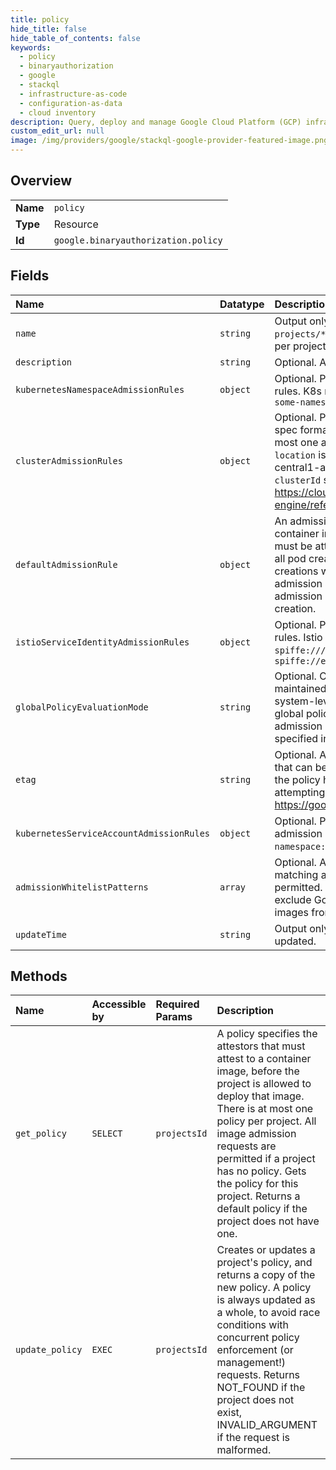 ```yaml
---
title: policy
hide_title: false
hide_table_of_contents: false
keywords:
  - policy
  - binaryauthorization
  - google    
  - stackql
  - infrastructure-as-code
  - configuration-as-data
  - cloud inventory
description: Query, deploy and manage Google Cloud Platform (GCP) infrastructure and resources using SQL
custom_edit_url: null
image: /img/providers/google/stackql-google-provider-featured-image.png
---
```

  
    

## Overview
<table><tbody>
<tr><td><b>Name</b></td><td><code>policy</code></td></tr>
<tr><td><b>Type</b></td><td>Resource</td></tr>
<tr><td><b>Id</b></td><td><code>google.binaryauthorization.policy</code></td></tr>
</tbody></table>

## Fields
| Name | Datatype | Description |
|:-----|:---------|:------------|
| `name` | `string` | Output only. The resource name, in the format `projects/*/policy`. There is at most one policy per project. |
| `description` | `string` | Optional. A descriptive comment. |
| `kubernetesNamespaceAdmissionRules` | `object` | Optional. Per-kubernetes-namespace admission rules. K8s namespace spec format: `[a-z.-]+`, e.g. `some-namespace` |
| `clusterAdmissionRules` | `object` | Optional. Per-cluster admission rules. Cluster spec format: `location.clusterId`. There can be at most one admission rule per cluster spec. A `location` is either a compute zone (e.g. us-central1-a) or a region (e.g. us-central1). For `clusterId` syntax restrictions see https://cloud.google.com/container-engine/reference/rest/v1/projects.zones.clusters. |
| `defaultAdmissionRule` | `object` | An admission rule specifies either that all container images used in a pod creation request must be attested to by one or more attestors, that all pod creations will be allowed, or that all pod creations will be denied. Images matching an admission allowlist pattern are exempted from admission rules and will never block a pod creation. |
| `istioServiceIdentityAdmissionRules` | `object` | Optional. Per-istio-service-identity admission rules. Istio service identity spec format: `spiffe:///ns//sa/` or `/ns//sa/` e.g. `spiffe://example.com/ns/test-ns/sa/default` |
| `globalPolicyEvaluationMode` | `string` | Optional. Controls the evaluation of a Google-maintained global admission policy for common system-level images. Images not covered by the global policy will be subject to the project admission policy. This setting has no effect when specified inside a global admission policy. |
| `etag` | `string` | Optional. A checksum, returned by the server, that can be sent on update requests to ensure the policy has an up-to-date value before attempting to update it. See https://google.aip.dev/154. |
| `kubernetesServiceAccountAdmissionRules` | `object` | Optional. Per-kubernetes-service-account admission rules. Service account spec format: `namespace:serviceaccount`. e.g. `test-ns:default` |
| `admissionWhitelistPatterns` | `array` | Optional. Admission policy allowlisting. A matching admission request will always be permitted. This feature is typically used to exclude Google or third-party infrastructure images from Binary Authorization policies. |
| `updateTime` | `string` | Output only. Time when the policy was last updated. |
## Methods
| Name | Accessible by | Required Params | Description |
|:-----|:--------------|:----------------|:------------|
| `get_policy` | `SELECT` | `projectsId` | A policy specifies the attestors that must attest to a container image, before the project is allowed to deploy that image. There is at most one policy per project. All image admission requests are permitted if a project has no policy. Gets the policy for this project. Returns a default policy if the project does not have one. |
| `update_policy` | `EXEC` | `projectsId` | Creates or updates a project's policy, and returns a copy of the new policy. A policy is always updated as a whole, to avoid race conditions with concurrent policy enforcement (or management!) requests. Returns NOT_FOUND if the project does not exist, INVALID_ARGUMENT if the request is malformed. |
